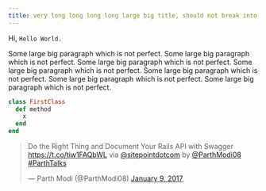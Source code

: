 ```yaml
---
title: very long long long long large big title, should not break into to two lines of title. Titles are imprtant, very important. 
---
```


<!-- My First Post On Jekyll -->

Hi, `Hello World.`

Some large big paragraph which is not perfect. Some large big paragraph which is not perfect. Some large big paragraph which is not perfect. Some large big paragraph which is not perfect. Some large big paragraph which is not perfect. Some large big paragraph which is not perfect. Some large big paragraph which is not perfect.    

```ruby
class FirstClass
  def method
    x
  end
end
```

<blockquote class="twitter-tweet" data-lang="en"><p lang="en" dir="ltr">Do the Right Thing and Document Your Rails API with Swagger <a href="https://t.co/tiw1FAQbWL">https://t.co/tiw1FAQbWL</a> via <a href="https://twitter.com/sitepointdotcom">@sitepointdotcom</a> by <a href="https://twitter.com/ParthModi08">@ParthModi08</a>  <a href="https://twitter.com/hashtag/ParthTalks?src=hash">#ParthTalks</a></p>&mdash; Parth Modi (@ParthModi08) <a href="https://twitter.com/ParthModi08/status/818493772392792067">January 9, 2017</a></blockquote>
<script async src="//platform.twitter.com/widgets.js" charset="utf-8"></script>
